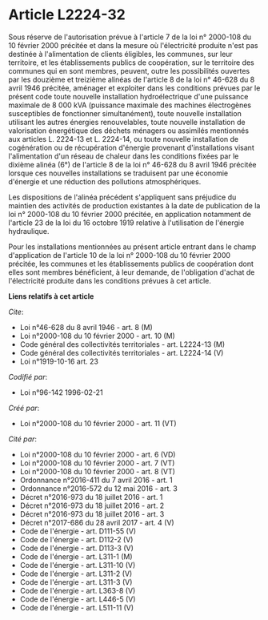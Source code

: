 # Article L2224-32

Sous réserve de l'autorisation prévue à l'article 7 de la loi n° 2000-108 du 10 février 2000 précitée et dans la mesure où
l'électricité produite n'est pas destinée à l'alimentation de clients éligibles, les communes, sur leur territoire, et les
établissements publics de coopération, sur le territoire des communes qui en sont membres, peuvent, outre les possibilités
ouvertes par les douzième et treizième alinéas de l'article 8 de la loi n° 46-628 du 8 avril 1946 précitée, aménager et
exploiter dans les conditions prévues par le présent code toute nouvelle installation hydroélectrique d'une puissance
maximale de 8 000 kVA (puissance maximale des machines électrogènes susceptibles de fonctionner simultanément), toute
nouvelle installation utilisant les autres énergies renouvelables, toute nouvelle installation de valorisation énergétique
des déchets ménagers ou assimilés mentionnés aux articles L. 2224-13 et L. 2224-14, ou toute nouvelle installation de
cogénération ou de récupération d'énergie provenant d'installations visant l'alimentation d'un réseau de chaleur dans les
conditions fixées par le dixième alinéa (6°) de l'article 8 de la loi n° 46-628 du 8 avril 1946 précitée lorsque ces
nouvelles installations se traduisent par une économie d'énergie et une réduction des pollutions atmosphériques.

Les dispositions de l'alinéa précédent s'appliquent sans préjudice du maintien des activités de production existantes à la
date de publication de la loi n° 2000-108 du 10 février 2000 précitée, en application notamment de l'article 23 de la loi du
16 octobre 1919 relative à l'utilisation de l'énergie hydraulique.

Pour les installations mentionnées au présent article entrant dans le champ d'application de l'article 10 de la loi n°
2000-108 du 10 février 2000 précitée, les communes et les établissements publics de coopération dont elles sont membres
bénéficient, à leur demande, de l'obligation d'achat de l'électricité produite dans les conditions prévues à cet article.

**Liens relatifs à cet article**

_Cite_:

  - Loi n°46-628 du 8 avril 1946 - art. 8 (M)
  - Loi n°2000-108 du 10 février 2000 - art. 10 (M)
  - Code général des collectivités territoriales - art. L2224-13 (M)
  - Code général des collectivités territoriales - art. L2224-14 (V)
  - Loi n°1919-10-16 art. 23

_Codifié par_:

  - Loi n°96-142 1996-02-21

_Créé par_:

  - Loi n°2000-108 du 10 février 2000 - art. 11 (VT)

_Cité par_:

  - Loi n°2000-108 du 10 février 2000 - art. 6 (VD)
  - Loi n°2000-108 du 10 février 2000 - art. 7 (VT)
  - Loi n°2000-108 du 10 février 2000 - art. 8 (VT)
  - Ordonnance n°2016-411 du 7 avril 2016 - art. 1
  - Ordonnance n°2016-572 du 12 mai 2016 - art. 3
  - Décret n°2016-973 du 18 juillet 2016 - art. 1
  - Décret n°2016-973 du 18 juillet 2016 - art. 2
  - Décret n°2016-973 du 18 juillet 2016 - art. 3
  - Décret n°2017-686 du 28 avril 2017 - art. 4 (V)
  - Code de l'énergie - art. D111-55 (V)
  - Code de l'énergie - art. D112-2 (V)
  - Code de l'énergie - art. D113-3 (V)
  - Code de l'énergie - art. L311-1 (M)
  - Code de l'énergie - art. L311-10 (V)
  - Code de l'énergie - art. L311-2 (V)
  - Code de l'énergie - art. L311-3 (V)
  - Code de l'énergie - art. L363-8 (V)
  - Code de l'énergie - art. L446-5 (V)
  - Code de l'énergie - art. L511-11 (V)

